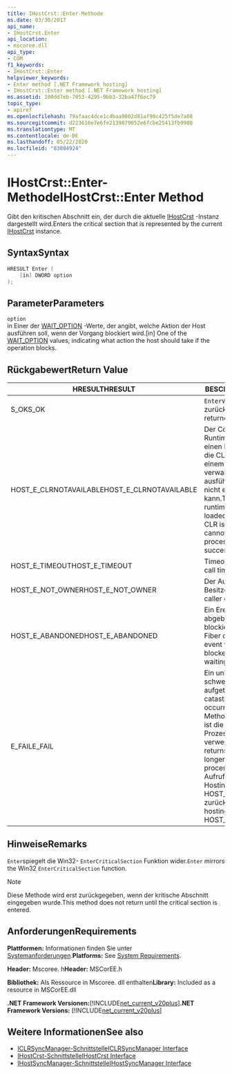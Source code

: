 ```yaml
---
title: IHostCrst::Enter-Methode
ms.date: 03/30/2017
api_name:
- IHostCrst.Enter
api_location:
- mscoree.dll
api_type:
- COM
f1_keywords:
- IHostCrst::Enter
helpviewer_keywords:
- Enter method [.NET Framework hosting]
- IHostCrst::Enter method [.NET Framework hosting]
ms.assetid: 100dd7eb-7053-4295-9bb3-32ba47f6ec79
topic_type:
- apiref
ms.openlocfilehash: 79afaac4dce1c4baa9802d81af90c425f5de7a08
ms.sourcegitcommit: d223616e7e6fe2139079052e6fcbe25413fb9900
ms.translationtype: MT
ms.contentlocale: de-DE
ms.lasthandoff: 05/22/2020
ms.locfileid: "83804924"
---
```

# <a name="ihostcrstenter-method"></a><span data-ttu-id="0b4c2-102">IHostCrst::Enter-Methode</span><span class="sxs-lookup"><span data-stu-id="0b4c2-102">IHostCrst::Enter Method</span></span>
<span data-ttu-id="0b4c2-103">Gibt den kritischen Abschnitt ein, der durch die aktuelle [IHostCrst](ihostcrst-interface.md) -Instanz dargestellt wird.</span><span class="sxs-lookup"><span data-stu-id="0b4c2-103">Enters the critical section that is represented by the current [IHostCrst](ihostcrst-interface.md) instance.</span></span>  
  
## <a name="syntax"></a><span data-ttu-id="0b4c2-104">Syntax</span><span class="sxs-lookup"><span data-stu-id="0b4c2-104">Syntax</span></span>  
  
```cpp  
HRESULT Enter (  
    [in] DWORD option  
);  
```  
  
## <a name="parameters"></a><span data-ttu-id="0b4c2-105">Parameter</span><span class="sxs-lookup"><span data-stu-id="0b4c2-105">Parameters</span></span>  
 `option`  
 <span data-ttu-id="0b4c2-106">in Einer der [WAIT_OPTION](wait-option-enumeration.md) -Werte, der angibt, welche Aktion der Host ausführen soll, wenn der Vorgang blockiert wird.</span><span class="sxs-lookup"><span data-stu-id="0b4c2-106">[in] One of the [WAIT_OPTION](wait-option-enumeration.md) values, indicating what action the host should take if the operation blocks.</span></span>  
  
## <a name="return-value"></a><span data-ttu-id="0b4c2-107">Rückgabewert</span><span class="sxs-lookup"><span data-stu-id="0b4c2-107">Return Value</span></span>  
  
|<span data-ttu-id="0b4c2-108">HRESULT</span><span class="sxs-lookup"><span data-stu-id="0b4c2-108">HRESULT</span></span>|<span data-ttu-id="0b4c2-109">BESCHREIBUNG</span><span class="sxs-lookup"><span data-stu-id="0b4c2-109">Description</span></span>|  
|-------------|-----------------|  
|<span data-ttu-id="0b4c2-110">S_OK</span><span class="sxs-lookup"><span data-stu-id="0b4c2-110">S_OK</span></span>|<span data-ttu-id="0b4c2-111">`Enter`wurde erfolgreich zurückgegeben.</span><span class="sxs-lookup"><span data-stu-id="0b4c2-111">`Enter` returned successfully.</span></span>|  
|<span data-ttu-id="0b4c2-112">HOST_E_CLRNOTAVAILABLE</span><span class="sxs-lookup"><span data-stu-id="0b4c2-112">HOST_E_CLRNOTAVAILABLE</span></span>|<span data-ttu-id="0b4c2-113">Der Common Language Runtime (CLR) wurde nicht in einen Prozess geladen, oder die CLR befindet sich in einem Zustand, in dem Sie verwalteten Code nicht ausführen oder den-Befehl nicht erfolgreich verarbeiten kann.</span><span class="sxs-lookup"><span data-stu-id="0b4c2-113">The common language runtime (CLR) has not been loaded into a process, or the CLR is in a state in which it cannot run managed code or process the call successfully.</span></span>|  
|<span data-ttu-id="0b4c2-114">HOST_E_TIMEOUT</span><span class="sxs-lookup"><span data-stu-id="0b4c2-114">HOST_E_TIMEOUT</span></span>|<span data-ttu-id="0b4c2-115">Timeout des Aufrufes.</span><span class="sxs-lookup"><span data-stu-id="0b4c2-115">The call timed out.</span></span>|  
|<span data-ttu-id="0b4c2-116">HOST_E_NOT_OWNER</span><span class="sxs-lookup"><span data-stu-id="0b4c2-116">HOST_E_NOT_OWNER</span></span>|<span data-ttu-id="0b4c2-117">Der Aufrufer ist nicht Besitzer der Sperre.</span><span class="sxs-lookup"><span data-stu-id="0b4c2-117">The caller does not own the lock.</span></span>|  
|<span data-ttu-id="0b4c2-118">HOST_E_ABANDONED</span><span class="sxs-lookup"><span data-stu-id="0b4c2-118">HOST_E_ABANDONED</span></span>|<span data-ttu-id="0b4c2-119">Ein Ereignis wurde abgebrochen, während ein blockierter Thread oder eine Fiber darauf wartete.</span><span class="sxs-lookup"><span data-stu-id="0b4c2-119">An event was canceled while a blocked thread or fiber was waiting on it.</span></span>|  
|<span data-ttu-id="0b4c2-120">E_FAIL</span><span class="sxs-lookup"><span data-stu-id="0b4c2-120">E_FAIL</span></span>|<span data-ttu-id="0b4c2-121">Ein unbekannter schwerwiegender Fehler ist aufgetreten.</span><span class="sxs-lookup"><span data-stu-id="0b4c2-121">An unknown catastrophic failure occurred.</span></span> <span data-ttu-id="0b4c2-122">Wenn eine Methode E_FAIL zurückgibt, ist die CLR innerhalb des Prozesses nicht mehr verwendbar.</span><span class="sxs-lookup"><span data-stu-id="0b4c2-122">When a method returns E_FAIL, the CLR is no longer usable within the process.</span></span> <span data-ttu-id="0b4c2-123">Nachfolgende Aufrufe von Hostingmethoden geben HOST_E_CLRNOTAVAILABLE zurück.</span><span class="sxs-lookup"><span data-stu-id="0b4c2-123">Subsequent calls to hosting methods return HOST_E_CLRNOTAVAILABLE.</span></span>|  
  
## <a name="remarks"></a><span data-ttu-id="0b4c2-124">Hinweise</span><span class="sxs-lookup"><span data-stu-id="0b4c2-124">Remarks</span></span>  
 <span data-ttu-id="0b4c2-125">`Enter`spiegelt die Win32- `EnterCriticalSection` Funktion wider.</span><span class="sxs-lookup"><span data-stu-id="0b4c2-125">`Enter` mirrors the Win32 `EnterCriticalSection` function.</span></span>  
  
> [!NOTE]
> <span data-ttu-id="0b4c2-126">Diese Methode wird erst zurückgegeben, wenn der kritische Abschnitt eingegeben wurde.</span><span class="sxs-lookup"><span data-stu-id="0b4c2-126">This method does not return until the critical section is entered.</span></span>  
  
## <a name="requirements"></a><span data-ttu-id="0b4c2-127">Anforderungen</span><span class="sxs-lookup"><span data-stu-id="0b4c2-127">Requirements</span></span>  
 <span data-ttu-id="0b4c2-128">**Plattformen:** Informationen finden Sie unter [Systemanforderungen](../../get-started/system-requirements.md).</span><span class="sxs-lookup"><span data-stu-id="0b4c2-128">**Platforms:** See [System Requirements](../../get-started/system-requirements.md).</span></span>  
  
 <span data-ttu-id="0b4c2-129">**Header:** Mscoree. h</span><span class="sxs-lookup"><span data-stu-id="0b4c2-129">**Header:** MSCorEE.h</span></span>  
  
 <span data-ttu-id="0b4c2-130">**Bibliothek:** Als Ressource in Mscoree. dll enthalten</span><span class="sxs-lookup"><span data-stu-id="0b4c2-130">**Library:** Included as a resource in MSCorEE.dll</span></span>  
  
 <span data-ttu-id="0b4c2-131">**.NET Framework Versionen:**[!INCLUDE[net_current_v20plus](../../../../includes/net-current-v20plus-md.md)]</span><span class="sxs-lookup"><span data-stu-id="0b4c2-131">**.NET Framework Versions:** [!INCLUDE[net_current_v20plus](../../../../includes/net-current-v20plus-md.md)]</span></span>  
  
## <a name="see-also"></a><span data-ttu-id="0b4c2-132">Weitere Informationen</span><span class="sxs-lookup"><span data-stu-id="0b4c2-132">See also</span></span>

- [<span data-ttu-id="0b4c2-133">ICLRSyncManager-Schnittstelle</span><span class="sxs-lookup"><span data-stu-id="0b4c2-133">ICLRSyncManager Interface</span></span>](iclrsyncmanager-interface.md)
- [<span data-ttu-id="0b4c2-134">IHostCrst-Schnittstelle</span><span class="sxs-lookup"><span data-stu-id="0b4c2-134">IHostCrst Interface</span></span>](ihostcrst-interface.md)
- [<span data-ttu-id="0b4c2-135">IHostSyncManager-Schnittstelle</span><span class="sxs-lookup"><span data-stu-id="0b4c2-135">IHostSyncManager Interface</span></span>](ihostsyncmanager-interface.md)
